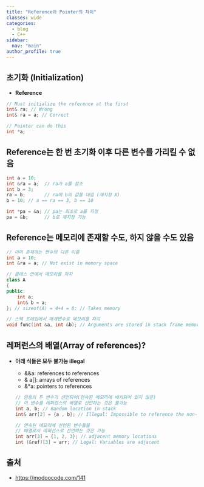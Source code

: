 ```yaml
---
title: "Reference와 Pointer의 차이"
classes: wide
categories: 
  - blog
  - C++
sidebar:
  nav: "main"
author_profile: true
---
```


## 초기화 (Initialization)
- **Reference**
```c++
// Must initialize the reference at the first
int& ra; // Wrong
int& ra = a; // Correct

// Pointer can do this
int *a; 
```

## Reference는 한 번 초기화 이후 다른 변수를 가리킬 수 없음
```c++	
int a = 10;   
int &ra = a;  // ra가 a를 참조
int b = 3;    
ra = b;       // ra에 b의 값을 대입 (재지정 X)
b = 10; // a == ra == 3, b == 10

int *pa = &a; // pa는 최초로 a를 지정
pa = &b;      // b로 재지정 가능
```

## Reference는 메모리에 존재할 수도, 하지 않을 수도 있음
```c++
// 이미 존재하는 변수의 다른 이름
int a = 10;
int &ra = a; // Not exist in memory space

// 클래스 안에서 메모리를 차지
class A
{
public:
	int a;
	int& b = a;
}; // sizeof(A) = 4+4 = 8; // Takes memory

// 스택 프레임에서 매개변수로 메모리를 차지
void func(int &a, int &b); // Arguments are stored in stack frame memory 
```

## 레퍼런스의 배열(Array of references)? 
* **아래 식들은 모두 불가능 illegal**
	- &&a: references to references
	- & a[]: arrays of references
	- &*a: pointers to references

  ```c++  
  // 임읭의 두 변수가 선언되어(연속된 메모리에 배치되어 있지 않은)
  // 이 변수를 레퍼런스의 배열로 선언하는 것은 불가능
  int a, b; // Random location in stack
  int& arr[2] = {a , b}; // Illegal: Impossible to reference the non-adjacent variables

  // 연속된 메모리에 선언된 변수들을
  // 배열로서 레퍼선스로 선언하는 것은 가능
  int arr[3] = {1, 2, 3}; // adjacent memory locations
  int (&ref)[3] = arr; // Legal: Variables are adjacent
  ```

## 출처
* <https://modoocode.com/141>
